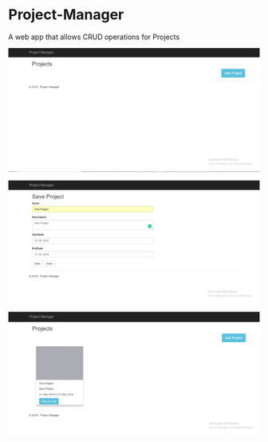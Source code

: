 # Project-Manager
A web app that allows CRUD operations for Projects

![alt text](https://github.com/PriyankaGitHub7/Project-Manager/blob/master/LandingPage.png)

![alt text](https://github.com/PriyankaGitHub7/Project-Manager/blob/master/ProjectAddOrUpdateScreen.png)

![alt text](https://github.com/PriyankaGitHub7/Project-Manager/blob/master/Projects.png)

